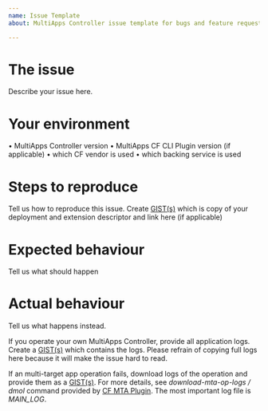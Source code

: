 ```yaml
---
name: Issue Template
about: MultiApps Controller issue template for bugs and feature requests

---
```


# The issue
Describe your issue here.

# Your environment
•	MultiApps Controller version
•	MultiApps CF CLI Plugin version (if applicable)
•	which CF vendor is used
•	which backing service is used

# Steps to reproduce
Tell us how to reproduce this issue.
Create [GIST(s)](https://gist.github.com/) which is copy of your deployment and extension descriptor and link here (if applicable)

# Expected behaviour
Tell us what should happen

# Actual behaviour
Tell us what happens instead.

If you operate your own MultiApps Controller, provide all application logs. Create a [GIST(s)](https://gist.github.com/) which contains the logs. Please refrain of copying full logs here because it will make the issue hard to read.

If an multi-target app operation fails, download logs of the operation and provide them as a [GIST(s)](https://gist.github.com/).  For more details, see *download-mta-op-logs / dmol* command provided by [CF MTA Plugin](https://github.com/cloudfoundry-incubator/multiapps-cli-plugin). The most important log file is *MAIN_LOG*.
